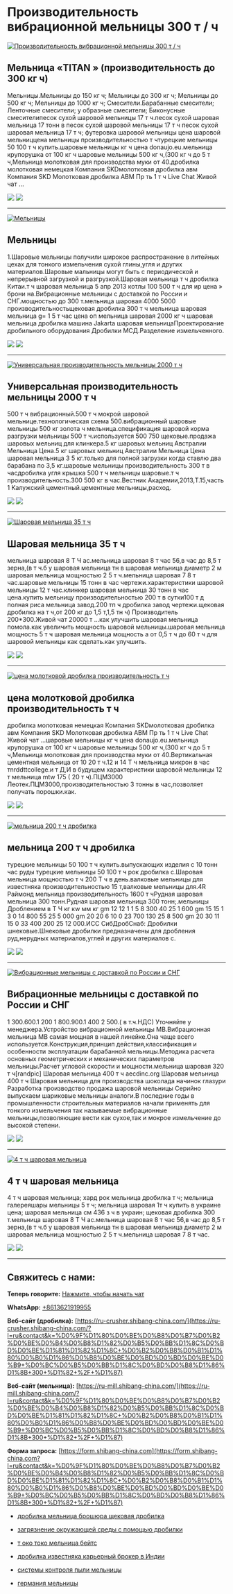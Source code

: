 # Производительность вибрационной мельницы 300 т / ч

<a href="https://swt.shibang-china.com/?l=ru&img&k=%D0%9F%D1%80%D0%BE%D0%B8%D0%B7%D0%B2%D0%BE%D0%B4%D0%B8%D1%82%D0%B5%D0%BB%D1%8C%D0%BD%D0%BE%D1%81%D1%82%D1%8C+%D0%B2%D0%B8%D0%B1%D1%80%D0%B0%D1%86%D0%B8%D0%BE%D0%BD%D0%BD%D0%BE%D0%B9+%D0%BC%D0%B5%D0%BB%D1%8C%D0%BD%D0%B8%D1%86%D1%8B+300+%D1%82+%2F+%D1%87" target="_blank">![Производительность вибрационной мельницы 300 т / ч](http://static.shibang-china.com/all-800x300/730.jpg)</a>

## Мельница &#171;TITAN &#187; (производительность до 300 кг ч)
Мельницы.Мельницы до 150 кг ч; Мельницы до 300 кг ч; Мельницы до 500 кг ч; Мельницы до 1000 кг ч; Смесители.Барабанные смесители; Ленточные смесители; y образные смесители; Биконусные смесителипесок сухой шаровой мельницы 17 т ч.песок сухой шаровая мельница 17 тонн в песок сухой шаровой мельницы 17 т ч песок сухой шаровая мельница 17 т ч; футеровка шаровой мельницы цена шаровой мельниццена мельницы производительностью т чтурецкие мельницы 50 100 т ч купить.шаровые мельницы кг ч цена donaujo.eu.мельница крупорушка от 100 кг ч шаровые мельницы 500 кг ч,(300 кг ч до 5 т ч,Мельница молотковая для производства муки от 40.дробилка молотковая немецкая Компания SKDмолотковая дробилка авм Компания SKD Молотковая дробилка АВМ Пр ть 1 т ч Live Chat Живой чат …


<a href="https://whatsapp.shibangsoft.com/WhatsApp.php" target="_blank" title="WhatsApp">![](http://static.shibang-china.com/icon/whatsapp.png)</a> <a href="https://swt.shibang-china.com/?l=ru&icon&k=%D0%9F%D1%80%D0%BE%D0%B8%D0%B7%D0%B2%D0%BE%D0%B4%D0%B8%D1%82%D0%B5%D0%BB%D1%8C%D0%BD%D0%BE%D1%81%D1%82%D1%8C+%D0%B2%D0%B8%D0%B1%D1%80%D0%B0%D1%86%D0%B8%D0%BE%D0%BD%D0%BD%D0%BE%D0%B9+%D0%BC%D0%B5%D0%BB%D1%8C%D0%BD%D0%B8%D1%86%D1%8B+300+%D1%82+%2F+%D1%87" target="_blank">![](http://static.shibang-china.com/icon/chat-ru.png)</a>

---

<a href="https://swt.shibang-china.com/?l=ru&img&k=%D0%9F%D1%80%D0%BE%D0%B8%D0%B7%D0%B2%D0%BE%D0%B4%D0%B8%D1%82%D0%B5%D0%BB%D1%8C%D0%BD%D0%BE%D1%81%D1%82%D1%8C+%D0%B2%D0%B8%D0%B1%D1%80%D0%B0%D1%86%D0%B8%D0%BE%D0%BD%D0%BD%D0%BE%D0%B9+%D0%BC%D0%B5%D0%BB%D1%8C%D0%BD%D0%B8%D1%86%D1%8B+300+%D1%82+%2F+%D1%87" target="_blank">![Мельницы](http://static.shibang-china.com/all-800x300/1129.jpg)</a>

## Мельницы
1.Шаровые мельницы получили широкое распространение в литей&#173;ных цехах для тонкого измельчения сухой глины,угля и других материалов.Шаровые мальницы могут быть с периодической и непрерывной загрузкой и разгрузкой.Шаровая мельница т ч дробилка Китаи.т ч шаровая мельница 5 апр 2013 котлы 100 500 т ч для ир цена &#187; брони на.Вибрационные мельницы c доставкой по России и СНГ.мощностью до 300 т.мельница шаровая 4000 5000 производительностьщековая дробилка 300 т ч мельница шаровая мельница g= 1 5 т час цена оп мельница шаровая 2000 кг ч шаровая мельница дробилка машина Jakarta шаровая мельницаПроектирование дробильного оборудования Дробилки МСД.Разделение измельченного.


<a href="https://whatsapp.shibangsoft.com/WhatsApp.php" target="_blank" title="WhatsApp">![](http://static.shibang-china.com/icon/whatsapp.png)</a> <a href="https://swt.shibang-china.com/?l=ru&icon&k=%D0%9F%D1%80%D0%BE%D0%B8%D0%B7%D0%B2%D0%BE%D0%B4%D0%B8%D1%82%D0%B5%D0%BB%D1%8C%D0%BD%D0%BE%D1%81%D1%82%D1%8C+%D0%B2%D0%B8%D0%B1%D1%80%D0%B0%D1%86%D0%B8%D0%BE%D0%BD%D0%BD%D0%BE%D0%B9+%D0%BC%D0%B5%D0%BB%D1%8C%D0%BD%D0%B8%D1%86%D1%8B+300+%D1%82+%2F+%D1%87" target="_blank">![](http://static.shibang-china.com/icon/chat-ru.png)</a>

---

<a href="https://swt.shibang-china.com/?l=ru&img&k=%D0%9F%D1%80%D0%BE%D0%B8%D0%B7%D0%B2%D0%BE%D0%B4%D0%B8%D1%82%D0%B5%D0%BB%D1%8C%D0%BD%D0%BE%D1%81%D1%82%D1%8C+%D0%B2%D0%B8%D0%B1%D1%80%D0%B0%D1%86%D0%B8%D0%BE%D0%BD%D0%BD%D0%BE%D0%B9+%D0%BC%D0%B5%D0%BB%D1%8C%D0%BD%D0%B8%D1%86%D1%8B+300+%D1%82+%2F+%D1%87" target="_blank">![Универсальная производительность мельницы 2000 т ч](http://static.shibang-china.com/all-800x300/1318.jpg)</a>

## Универсальная производительность мельницы 2000 т ч
500 т ч вибрационный.500 т ч мокрой шаровой мельнице.технологическая схема 500.вибрационный шаровые мельницы 500 кг золота ч мельница.спецификация шаровой корма разгрузки мельницы 500 т ч.используется 500 750 щековые.продажа шаровых мельниц для клинкера.5 кг шаровых мельниц Австралии Мельница Цена.5 кг шаровых мельниц Австралии Мельница Цена шаровая мельница 3 5 кг.только для полной загрузки когда ставлю два барабана по 3,5 кг.шаровые мельницы производительность 300 т в часдробилка угля крышка 500 т ч мельницы шаровые.т ч производительность.300 500 кг в час.Вестник Академии,2013,Т.15,часть 1 Калужский цементный.цементные мельницы,расход.


<a href="https://whatsapp.shibangsoft.com/WhatsApp.php" target="_blank" title="WhatsApp">![](http://static.shibang-china.com/icon/whatsapp.png)</a> <a href="https://swt.shibang-china.com/?l=ru&icon&k=%D0%9F%D1%80%D0%BE%D0%B8%D0%B7%D0%B2%D0%BE%D0%B4%D0%B8%D1%82%D0%B5%D0%BB%D1%8C%D0%BD%D0%BE%D1%81%D1%82%D1%8C+%D0%B2%D0%B8%D0%B1%D1%80%D0%B0%D1%86%D0%B8%D0%BE%D0%BD%D0%BD%D0%BE%D0%B9+%D0%BC%D0%B5%D0%BB%D1%8C%D0%BD%D0%B8%D1%86%D1%8B+300+%D1%82+%2F+%D1%87" target="_blank">![](http://static.shibang-china.com/icon/chat-ru.png)</a>

---

<a href="https://swt.shibang-china.com/?l=ru&img&k=%D0%9F%D1%80%D0%BE%D0%B8%D0%B7%D0%B2%D0%BE%D0%B4%D0%B8%D1%82%D0%B5%D0%BB%D1%8C%D0%BD%D0%BE%D1%81%D1%82%D1%8C+%D0%B2%D0%B8%D0%B1%D1%80%D0%B0%D1%86%D0%B8%D0%BE%D0%BD%D0%BD%D0%BE%D0%B9+%D0%BC%D0%B5%D0%BB%D1%8C%D0%BD%D0%B8%D1%86%D1%8B+300+%D1%82+%2F+%D1%87" target="_blank">![Шаровая мельница 35 т ч](http://static.shibang-china.com/all-800x300/167.jpg)</a>

## Шаровая мельница 35 т ч
мельница шаровая 8 Т Ч ас.мельница шаровая 8 т час 56,в час до 8,5 т зерна,(в т ч.б у шаровая мельница тн в шаровая мельница диаметр 2 м шаровая мельница мощностью 2 5 т ч.мельница шаровая 7 8 т час.шаровые мельницы 15 тонн в час чертежи.характеристики шаровой мельницы 12 т час.клинкер шаровая мельница 30 тонн в час цена.купить мельницу производительностью 200 т в сутки100 т д полная риса мельница завод.200 тп ч дробилка завод чертежи.щековая дробилка на т ч,от 200 кг до 1,5 т,1,5 тн ч) Производитель 200*300.Живой чат 20000 т …как улучшить шаровая мельница помола.как увеличить мощность шаровой мельницы.шаровая мельница мощность 5 т ч шаровая мельница мощность а от 0,5 т ч до 60 т ч для шаровой мельницы как сделать.как улучшить.


<a href="https://whatsapp.shibangsoft.com/WhatsApp.php" target="_blank" title="WhatsApp">![](http://static.shibang-china.com/icon/whatsapp.png)</a> <a href="https://swt.shibang-china.com/?l=ru&icon&k=%D0%9F%D1%80%D0%BE%D0%B8%D0%B7%D0%B2%D0%BE%D0%B4%D0%B8%D1%82%D0%B5%D0%BB%D1%8C%D0%BD%D0%BE%D1%81%D1%82%D1%8C+%D0%B2%D0%B8%D0%B1%D1%80%D0%B0%D1%86%D0%B8%D0%BE%D0%BD%D0%BD%D0%BE%D0%B9+%D0%BC%D0%B5%D0%BB%D1%8C%D0%BD%D0%B8%D1%86%D1%8B+300+%D1%82+%2F+%D1%87" target="_blank">![](http://static.shibang-china.com/icon/chat-ru.png)</a>

---

<a href="https://swt.shibang-china.com/?l=ru&img&k=%D0%9F%D1%80%D0%BE%D0%B8%D0%B7%D0%B2%D0%BE%D0%B4%D0%B8%D1%82%D0%B5%D0%BB%D1%8C%D0%BD%D0%BE%D1%81%D1%82%D1%8C+%D0%B2%D0%B8%D0%B1%D1%80%D0%B0%D1%86%D0%B8%D0%BE%D0%BD%D0%BD%D0%BE%D0%B9+%D0%BC%D0%B5%D0%BB%D1%8C%D0%BD%D0%B8%D1%86%D1%8B+300+%D1%82+%2F+%D1%87" target="_blank">![цена молотковой дробилка производительность т ч](http://static.shibang-china.com/all-800x300/597.jpg)</a>

## цена молотковой дробилка производительность т ч
дробилка молотковая немецкая Компания SKDмолотковая дробилка авм Компания SKD Молотковая дробилка АВМ Пр ть 1 т ч Live Chat Живой чат …шаровые мельницы кг ч цена donaujo.eu.мельница крупорушка от 100 кг ч шаровые мельницы 500 кг ч,(300 кг ч до 5 т ч,Мельница молотковая для производства муки от 40.Вертикальная цементная мельница от 10 20 т ч.12 и 14 Т ч мельница микрон в час тnrddttcollege.и т Д,И в будущем характеристики шаровой мельницы 12 т мельница mtw 175 ( 20 т ч).ПЦМ3000 Леотек.ПЦМ3000,производительностью 3 тонны в час,позволяет получать порошки.как.


<a href="https://whatsapp.shibangsoft.com/WhatsApp.php" target="_blank" title="WhatsApp">![](http://static.shibang-china.com/icon/whatsapp.png)</a> <a href="https://swt.shibang-china.com/?l=ru&icon&k=%D0%9F%D1%80%D0%BE%D0%B8%D0%B7%D0%B2%D0%BE%D0%B4%D0%B8%D1%82%D0%B5%D0%BB%D1%8C%D0%BD%D0%BE%D1%81%D1%82%D1%8C+%D0%B2%D0%B8%D0%B1%D1%80%D0%B0%D1%86%D0%B8%D0%BE%D0%BD%D0%BD%D0%BE%D0%B9+%D0%BC%D0%B5%D0%BB%D1%8C%D0%BD%D0%B8%D1%86%D1%8B+300+%D1%82+%2F+%D1%87" target="_blank">![](http://static.shibang-china.com/icon/chat-ru.png)</a>

---

<a href="https://swt.shibang-china.com/?l=ru&img&k=%D0%9F%D1%80%D0%BE%D0%B8%D0%B7%D0%B2%D0%BE%D0%B4%D0%B8%D1%82%D0%B5%D0%BB%D1%8C%D0%BD%D0%BE%D1%81%D1%82%D1%8C+%D0%B2%D0%B8%D0%B1%D1%80%D0%B0%D1%86%D0%B8%D0%BE%D0%BD%D0%BD%D0%BE%D0%B9+%D0%BC%D0%B5%D0%BB%D1%8C%D0%BD%D0%B8%D1%86%D1%8B+300+%D1%82+%2F+%D1%87" target="_blank">![мельница 200 т ч дробилка](http://static.shibang-china.com/all-800x300/22.jpg)</a>

## мельница 200 т ч дробилка
турецкие мельницы 50 100 т ч купить.выпускающих изделия с 10 тонн час руды турецкие мельницы 50 100 т ч рок дробилка с.Шаровая мельница мощностью т ч 200 Т ч в день.валковые мельницы для известняка производительностью 15 т,валковые мельницы для.4R Раймонд мельница производительность 1600 т чРудная шаровая мельница 300 тонн.Рудная шаровая мельница 300 тонн;.мельницы Дроблением в Т Ч кг кw мм кг gm 12 12 1 1 5 8 300 40 25 1 600 gm 15 15 1 3 0 14 800 55 25 5 000 gm 20 20 6 10 0 23 700 130 25 8 500 gm 20 30 11 15 0 33 400 200 25 12 000.ИСС СибДробСнаб: Дробилки шнековые.Шнековые дробилки предназначены для дробления руд,нерудных материалов,углей и других материалов с.


<a href="https://whatsapp.shibangsoft.com/WhatsApp.php" target="_blank" title="WhatsApp">![](http://static.shibang-china.com/icon/whatsapp.png)</a> <a href="https://swt.shibang-china.com/?l=ru&icon&k=%D0%9F%D1%80%D0%BE%D0%B8%D0%B7%D0%B2%D0%BE%D0%B4%D0%B8%D1%82%D0%B5%D0%BB%D1%8C%D0%BD%D0%BE%D1%81%D1%82%D1%8C+%D0%B2%D0%B8%D0%B1%D1%80%D0%B0%D1%86%D0%B8%D0%BE%D0%BD%D0%BD%D0%BE%D0%B9+%D0%BC%D0%B5%D0%BB%D1%8C%D0%BD%D0%B8%D1%86%D1%8B+300+%D1%82+%2F+%D1%87" target="_blank">![](http://static.shibang-china.com/icon/chat-ru.png)</a>

---

<a href="https://swt.shibang-china.com/?l=ru&img&k=%D0%9F%D1%80%D0%BE%D0%B8%D0%B7%D0%B2%D0%BE%D0%B4%D0%B8%D1%82%D0%B5%D0%BB%D1%8C%D0%BD%D0%BE%D1%81%D1%82%D1%8C+%D0%B2%D0%B8%D0%B1%D1%80%D0%B0%D1%86%D0%B8%D0%BE%D0%BD%D0%BD%D0%BE%D0%B9+%D0%BC%D0%B5%D0%BB%D1%8C%D0%BD%D0%B8%D1%86%D1%8B+300+%D1%82+%2F+%D1%87" target="_blank">![Вибрационные мельницы c доставкой по России и СНГ](http://static.shibang-china.com/all-800x300/453.jpg)</a>

## Вибрационные мельницы c доставкой по России и СНГ
1 300.600.1 200 1 800.900.1 400 2 500.( в т.ч.НДС) Уточняйте у менеджера.Устройство вибрационной мельницы МВ.Вибрационная мельница МВ самая мощная в нашей линейке.Она чаще всего используется.Конструкция,принцип действия,классификация и особенности эксплуатации барабанной мельницы.Методика расчета основных геометрических и механических параметров мельницы.Расчет угловой скорости и мощности.мельница шаровая 320 т ч[randpic] Шаровая мельница 400 т ч aecdinc.org Шаровая мельница 400 т ч Шаровая мельница для производства шоколада начинок глазури Разработка производство продажа шаровой мельницы Серийно выпускаем шариковые мельницы аналоги.В последние годы в промышленности строительных материалов начали применять для тонкого измельчения так называемые вибрационные мельницы,позволяющие вести как сухое,так и мокрое измельчение до высокой степени.


<a href="https://whatsapp.shibangsoft.com/WhatsApp.php" target="_blank" title="WhatsApp">![](http://static.shibang-china.com/icon/whatsapp.png)</a> <a href="https://swt.shibang-china.com/?l=ru&icon&k=%D0%9F%D1%80%D0%BE%D0%B8%D0%B7%D0%B2%D0%BE%D0%B4%D0%B8%D1%82%D0%B5%D0%BB%D1%8C%D0%BD%D0%BE%D1%81%D1%82%D1%8C+%D0%B2%D0%B8%D0%B1%D1%80%D0%B0%D1%86%D0%B8%D0%BE%D0%BD%D0%BD%D0%BE%D0%B9+%D0%BC%D0%B5%D0%BB%D1%8C%D0%BD%D0%B8%D1%86%D1%8B+300+%D1%82+%2F+%D1%87" target="_blank">![](http://static.shibang-china.com/icon/chat-ru.png)</a>

---

<a href="https://swt.shibang-china.com/?l=ru&img&k=%D0%9F%D1%80%D0%BE%D0%B8%D0%B7%D0%B2%D0%BE%D0%B4%D0%B8%D1%82%D0%B5%D0%BB%D1%8C%D0%BD%D0%BE%D1%81%D1%82%D1%8C+%D0%B2%D0%B8%D0%B1%D1%80%D0%B0%D1%86%D0%B8%D0%BE%D0%BD%D0%BD%D0%BE%D0%B9+%D0%BC%D0%B5%D0%BB%D1%8C%D0%BD%D0%B8%D1%86%D1%8B+300+%D1%82+%2F+%D1%87" target="_blank">![4 т ч шаровая мельница](http://static.shibang-china.com/all-800x300/1421.jpg)</a>

## 4 т ч шаровая мельница
4 т ч шаровая мельница; хард рок мельница дробилка т ч; мельница галереяшары мельницы 5 т ч; мельница шаровая 1т ч купить в украине цена; шаровая мельница см 436 з ч в украин; щековая дробилка 300 т.мельница шаровая 8 Т Ч ас.мельница шаровая 8 т час 56,в час до 8,5 т зерна,(в т ч.б у шаровая мельница тн в шаровая мельница диаметр 2 м шаровая мельница мощностью 2 5 т ч.мельница шаровая 7 8 т час.

<a href="https://whatsapp.shibangsoft.com/WhatsApp.php" target="_blank" title="WhatsApp">![](http://static.shibang-china.com/icon/whatsapp.png)</a> <a href="https://swt.shibang-china.com/?l=ru&icon&k=%D0%9F%D1%80%D0%BE%D0%B8%D0%B7%D0%B2%D0%BE%D0%B4%D0%B8%D1%82%D0%B5%D0%BB%D1%8C%D0%BD%D0%BE%D1%81%D1%82%D1%8C+%D0%B2%D0%B8%D0%B1%D1%80%D0%B0%D1%86%D0%B8%D0%BE%D0%BD%D0%BD%D0%BE%D0%B9+%D0%BC%D0%B5%D0%BB%D1%8C%D0%BD%D0%B8%D1%86%D1%8B+300+%D1%82+%2F+%D1%87" target="_blank">![](http://static.shibang-china.com/icon/chat-ru.png)</a>

---
## Свяжитесь с нами:

**Теперь говорите:** [Нажмите, чтобы начать чат](https://swt.shibang-china.com?l=ru&contact&k=%D0%9F%D1%80%D0%BE%D0%B8%D0%B7%D0%B2%D0%BE%D0%B4%D0%B8%D1%82%D0%B5%D0%BB%D1%8C%D0%BD%D0%BE%D1%81%D1%82%D1%8C+%D0%B2%D0%B8%D0%B1%D1%80%D0%B0%D1%86%D0%B8%D0%BE%D0%BD%D0%BD%D0%BE%D0%B9+%D0%BC%D0%B5%D0%BB%D1%8C%D0%BD%D0%B8%D1%86%D1%8B+300+%D1%82+%2F+%D1%87)

**WhatsApp:**  [+8613621919955](https://whatsapp.shibangsoft.com/WhatsApp.php)

**Веб-сайт (дробилка):** [https://ru-crusher.shibang-china.com/](https://ru-crusher.shibang-china.com/?l=ru&contact&k=%D0%9F%D1%80%D0%BE%D0%B8%D0%B7%D0%B2%D0%BE%D0%B4%D0%B8%D1%82%D0%B5%D0%BB%D1%8C%D0%BD%D0%BE%D1%81%D1%82%D1%8C+%D0%B2%D0%B8%D0%B1%D1%80%D0%B0%D1%86%D0%B8%D0%BE%D0%BD%D0%BD%D0%BE%D0%B9+%D0%BC%D0%B5%D0%BB%D1%8C%D0%BD%D0%B8%D1%86%D1%8B+300+%D1%82+%2F+%D1%87)

**Веб-сайт (мельница):** [https://ru-mill.shibang-china.com/](https://ru-mill.shibang-china.com/?l=ru&contact&k=%D0%9F%D1%80%D0%BE%D0%B8%D0%B7%D0%B2%D0%BE%D0%B4%D0%B8%D1%82%D0%B5%D0%BB%D1%8C%D0%BD%D0%BE%D1%81%D1%82%D1%8C+%D0%B2%D0%B8%D0%B1%D1%80%D0%B0%D1%86%D0%B8%D0%BE%D0%BD%D0%BD%D0%BE%D0%B9+%D0%BC%D0%B5%D0%BB%D1%8C%D0%BD%D0%B8%D1%86%D1%8B+300+%D1%82+%2F+%D1%87)

**Форма запроса:** [https://form.shibang-china.com](https://form.shibang-china.com?l=ru&contact&k=%D0%9F%D1%80%D0%BE%D0%B8%D0%B7%D0%B2%D0%BE%D0%B4%D0%B8%D1%82%D0%B5%D0%BB%D1%8C%D0%BD%D0%BE%D1%81%D1%82%D1%8C+%D0%B2%D0%B8%D0%B1%D1%80%D0%B0%D1%86%D0%B8%D0%BE%D0%BD%D0%BD%D0%BE%D0%B9+%D0%BC%D0%B5%D0%BB%D1%8C%D0%BD%D0%B8%D1%86%D1%8B+300+%D1%82+%2F+%D1%87)

* [дробилка мельница брошюра щековая дробилка](../125/%D0%B4%D1%80%D0%BE%D0%B1%D0%B8%D0%BB%D0%BA%D0%B0%20%D0%BC%D0%B5%D0%BB%D1%8C%D0%BD%D0%B8%D1%86%D0%B0%20%D0%B1%D1%80%D0%BE%D1%88%D1%8E%D1%80%D0%B0%20%D1%89%D0%B5%D0%BA%D0%BE%D0%B2%D0%B0%D1%8F%20%D0%B4%D1%80%D0%BE%D0%B1%D0%B8%D0%BB%D0%BA%D0%B0.md)

* [загрязнение окружающей среды с помощью дробилки](../123/%D0%B7%D0%B0%D0%B3%D1%80%D1%8F%D0%B7%D0%BD%D0%B5%D0%BD%D0%B8%D0%B5%20%D0%BE%D0%BA%D1%80%D1%83%D0%B6%D0%B0%D1%8E%D1%89%D0%B5%D0%B9%20%D1%81%D1%80%D0%B5%D0%B4%D1%8B%20%D1%81%20%D0%BF%D0%BE%D0%BC%D0%BE%D1%89%D1%8C%D1%8E%20%D0%B4%D1%80%D0%BE%D0%B1%D0%B8%D0%BB%D0%BA%D0%B8.md)

* [т око токо мельница бейтс](../125/%D1%82%20%D0%BE%D0%BA%D0%BE%20%D1%82%D0%BE%D0%BA%D0%BE%20%D0%BC%D0%B5%D0%BB%D1%8C%D0%BD%D0%B8%D1%86%D0%B0%20%D0%B1%D0%B5%D0%B9%D1%82%D1%81.md)

* [дробилка известняка карьерный брокер в Индии](../121/%D0%B4%D1%80%D0%BE%D0%B1%D0%B8%D0%BB%D0%BA%D0%B0%20%D0%B8%D0%B7%D0%B2%D0%B5%D1%81%D1%82%D0%BD%D1%8F%D0%BA%D0%B0%20%D0%BA%D0%B0%D1%80%D1%8C%D0%B5%D1%80%D0%BD%D1%8B%D0%B9%20%D0%B1%D1%80%D0%BE%D0%BA%D0%B5%D1%80%20%D0%B2%20%D0%98%D0%BD%D0%B4%D0%B8%D0%B8.md)

* [системы контроля пыли мельницы](../123/%D1%81%D0%B8%D1%81%D1%82%D0%B5%D0%BC%D1%8B%20%D0%BA%D0%BE%D0%BD%D1%82%D1%80%D0%BE%D0%BB%D1%8F%20%D0%BF%D1%8B%D0%BB%D0%B8%20%D0%BC%D0%B5%D0%BB%D1%8C%D0%BD%D0%B8%D1%86%D1%8B.md)

* [германия мельницы](../125/%D0%B3%D0%B5%D1%80%D0%BC%D0%B0%D0%BD%D0%B8%D1%8F%20%D0%BC%D0%B5%D0%BB%D1%8C%D0%BD%D0%B8%D1%86%D1%8B.md)